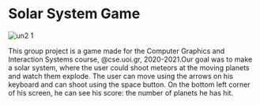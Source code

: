 # Solar System Game
![un2 1](https://user-images.githubusercontent.com/58392312/226210278-9b2178cc-313f-439c-96b8-2f22e3e3ef84.PNG)

This group project is a game made for the Computer Graphics and Interaction Systems course, @cse.uoi.gr, 2020-2021.Our goal was to make a solar system, where the user could shoot meteors at the moving planets and watch them explode. 
The user can move using the arrows on his keyboard and can shoot using the space button. On the bottom left corner of his screen, he can see his score: the number of planets he has hit.
